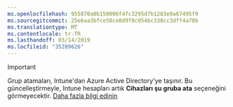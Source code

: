 ```yaml
---
ms.openlocfilehash: 955870a0b150006f4fc3295d7b1283e9a67495f9
ms.sourcegitcommit: 25e6aa3bfce58ce8d9f8c054bc338cc3dff4a78b
ms.translationtype: MT
ms.contentlocale: tr-TR
ms.lasthandoff: 03/14/2019
ms.locfileid: "35289626"
---
```

>[!Important]
>Grup atamaları, Intune'dan Azure Active Directory'ye taşınır. Bu güncelleştirmeyle, Intune hesapları artık **Cihazları şu gruba ata** seçeneğini görmeyecektir. [Daha fazla bilgi edinin](/intune-classic/deploy-use/ios-device-enrollment-program-in-microsoft-intune#changes-to-intune-group-assignments)
